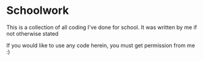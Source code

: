 # Schoolwork

This is a collection of all coding I've done for school. It was written by me if not otherwise stated

If you would like to use any code herein, you must get permission from me :)
